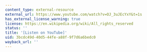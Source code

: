 ```yaml
---
content_type: external-resource
external_url: https://www.youtube.com/watch?v=OJ_3uJEcYxY&t=1s
has_external_license_warning: true
license: https://en.wikipedia.org/wiki/All_rights_reserved
status: ''
title: '[Listen on YouTube]'
uid: 3bcdc49d-40d5-44fe-a88f-9f7d6a6bedc0
wayback_url: ''
---
```

